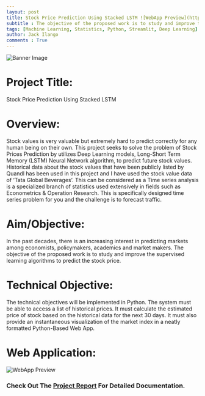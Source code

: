 ```yaml
---
layout: post
title: Stock Price Prediction Using Stacked LSTM ![WebApp Preview](https://drive.google.com/uc?export=view&id=1kAAXAgayNwZOqzMSuHR8yq10E641JXJF)
subtitle : The objective of the proposed work is to study and improve the supervised learning algorithms to predict the stock price.
tags: [Machine Learning, Statistics, Python, Streamlit, Deep Learning]
author: Jack Ilango
comments : True
---
```



![Banner Image](https://drive.google.com/uc?export=view&id=1Xcvm9JSl5dEJ2jmxEmy-TMh_ezooPWVy)


# Project Title:
Stock Price Prediction Using Stacked LSTM

# Overview:
Stock values is very valuable but extremely hard to predict correctly for any human being on their own. This project seeks to solve the problem of Stock Prices Prediction by utilizes Deep Learning models, Long-Short Term Memory (LSTM) Neural Network algorithm, to predict future stock values.  Historical data about the stock values that have been publicly listed by Quandl has been used in this project and I have used the stock value data of ‘Tata Global Beverages’. This can be considered as a Time series analysis is a specialized branch of statistics used extensively in fields such as Econometrics & Operation Research. This is specifically designed time series problem for you and the challenge is to forecast traffic.


# Aim/Objective:
In the past decades, there is an increasing interest in predicting markets among economists, policymakers, academics and market makers. The objective of the proposed work is to study and improve the supervised learning algorithms to predict the stock price.


# Technical Objective:
The technical objectives will be implemented in Python. The system must be able to access a list of historical prices. It must calculate the estimated price of stock based on the historical data for the next 30 days. It must also provide an instantaneous visualization of the market index in a neatly formatted Python-Based Web App.

# Web Application:
![WebApp Preview](https://drive.google.com/uc?export=view&id=1kAAXAgayNwZOqzMSuHR8yq10E641JXJF)

### Check Out The [Project Report](https://github.com/jackpraveenraj/Stock-Prediction-Using-Stacked-LSTM/blob/main/Stock%20Prediction%20Project%20Report%20Github.pdf) For Detailed Documentation.

